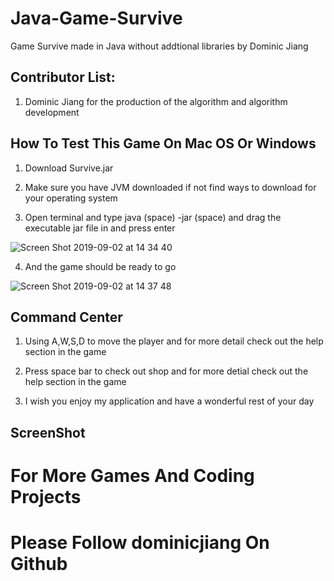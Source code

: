 # Java-Game-Survive

Game Survive made in Java without addtional libraries by Dominic Jiang

## Contributor List:

1. Dominic Jiang for the production of the algorithm and algorithm development

## How To Test This Game On Mac OS Or Windows

1. Download Survive.jar 

2. Make sure you have JVM downloaded if not find ways to download for your operating system

3. Open terminal and type java (space) -jar (space) and drag the executable jar file in and press enter 

![Screen Shot 2019-09-02 at 14 34 40](https://user-images.githubusercontent.com/49256436/64133965-f3bfe380-cd8e-11e9-9f9e-0f37cc93416a.png)

4. And the game should be ready to go 

![Screen Shot 2019-09-02 at 14 37 48](https://user-images.githubusercontent.com/49256436/64134025-66c95a00-cd8f-11e9-918c-7e18efc702a1.png)

## Command Center

1. Using A,W,S,D to move the player and for more detail check out the help section in the game

2. Press space bar to check out shop and for more detial check out the help section in the game

3. I wish you enjoy my application and have a wonderful rest of your day

## ScreenShot

# For More Games And Coding Projects 
# Please Follow dominicjiang On Github

